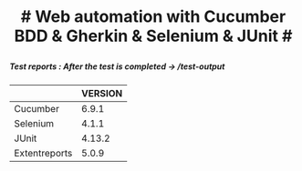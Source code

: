
<b> <h1> <p align="center" >  # Web automation with Cucumber BDD & Gherkin & Selenium & JUnit # </h1> </b>  </p>


##### Test reports : After the test is completed -> /test-output



|         | VERSION |
| -------| ----- |
| Cucumber   | 6.9.1  |
| Selenium   | 4.1.1  |
| JUnit   | 4.13.2 |
| Extentreports   | 5.0.9  |
